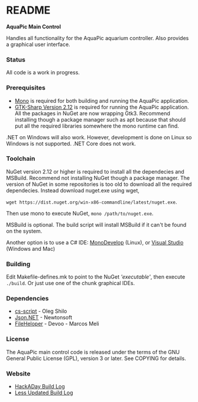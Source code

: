 README
======
**AquaPic Main Control**

Handles all functionality for the AquaPic aquarium controller. Also provides a graphical user interface.
### Status
All code is a work in progress. 
### Prerequisites
 * [Mono](http://www.mono-project.com/) is required for both building and running the AquaPic application. 
 * [GTK-Sharp Version 2.12](http://www.mono-project.com/docs/gui/gtksharp/) is required for running the AquaPic application. All the packages in NuGet are now wrapping Gtk3.
 Recommend installing though a package manager such as apt because that should put all the required libraries somewhere the mono runtime can find.

.NET on Windows will also work. However, development is done on Linux so Windows is not supported. .NET Core does not work.
### Toolchain
NuGet version 2.12 or higher is required to install all the dependecies and MSBuild. Recommend not installing NuGet though a package manager. 
The version of NuGet in some repositories is too old to download all the required dependecies. Instead download nuget.exe using wget, 

```wget https://dist.nuget.org/win-x86-commandline/latest/nuget.exe```. 

Then use mono to execute NuGet, ```mono /path/to/nuget.exe```. 

MSBuild is optional. The build script will install MSBuild if it can't be found on the system. 

Another option is to use a C# IDE: [MonoDevelop](http://www.monodevelop.com/download/) (Linux), or [Visual Studio](https://www.visualstudio.com/vs/) (Windows and Mac) 
### Building
Edit Makefile-defines.mk to point to the NuGet _'executable'_, then execute ```./build```. Or just use one of the chunk graphical IDEs. 
### Dependencies
 * [cs-script](http://www.csscript.net/) - Oleg Shilo
 * [Json.NET](http://www.newtonsoft.com/json) - Newtonsoft
 * [FileHeloper](http://www.filehelpers.net/) - Devoo - Marcos Meli
### License
The AquaPic main control code is released under the terms of the GNU General Public License (GPL), version 3 or later. See COPYING for details.
### Website
 * [HackADay Build Log](https://hackaday.io/project/1436-aquapic-aquarium-controller)
 * [Less Updated Build Log](https://sites.google.com/site/aquapicbuildlog/)
